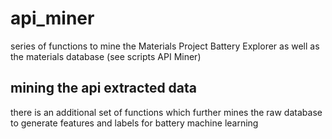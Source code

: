 # api_miner
series of functions to mine the Materials Project Battery Explorer as well as the materials database
(see scripts API Miner)

## mining the api extracted data
there is an additional set of functions which further mines the raw database to generate features and labels
for battery machine learning
